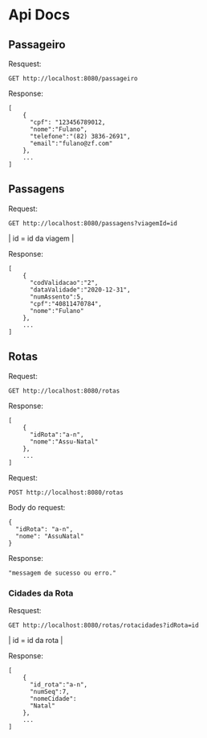 # Api Docs

## Passageiro

Resquest:

`GET http://localhost:8080/passageiro`

Response:
```
[    
	{ 
	  "cpf": "123456789012,  
	  "nome":"Fulano",  
	  "telefone":"(82) 3836-2691",  
	  "email":"fulano@zf.com"  
	},
	...
]
``` 

## Passagens

Request:

`GET http://localhost:8080/passagens?viagemId=id` 

| id = id da viagem |

Response:  

```
[
	{
	  "codValidacao":"2",
	  "dataValidade":"2020-12-31",
	  "numAssento":5,
	  "cpf":"40811470784",
	  "nome":"Fulano"
	},
	...
]
```

## Rotas

Request:

`GET http://localhost:8080/rotas`

Response:
```
[
	{
	  "idRota":"a-n",
	  "nome":"Assu-Natal"
	},
	...
]
```

Request:

`POST http://localhost:8080/rotas`

Body do request:

```
{
  "idRota": "a-n", 
  "nome": "AssuNatal"
}
```

Response:

`"messagem de sucesso ou erro."`

### Cidades da Rota
Resquest:

`GET http://localhost:8080/rotas/rotacidades?idRota=id`

| id = id da rota |

Response:
```
[
	{
	  "id_rota":"a-n",
	  "numSeq":7,
	  "nomeCidade":
	  "Natal"
	},
	...
]
```

